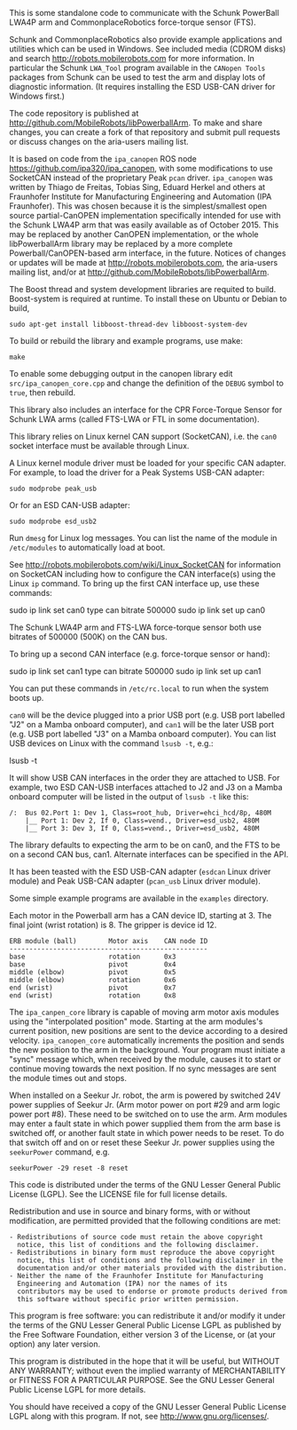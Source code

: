 
This is some standalone code to communicate with the Schunk PowerBall LWA4P arm
and CommonplaceRobotics force-torque sensor (FTS).

Schunk and CommonplaceRobotics also provide example applications and utilities
which can be used in Windows.  See included media (CDROM disks) and search
<http://robots.mobilerobots.com> for more information. In particular the Schunk
`LWA_Tool` program available in the `CANopen Tools` packages from Schunk
can be used to test the arm and display lots of diagnostic information. (It
requires installing the ESD USB-CAN driver for Windows first.)

The code repository is published at
<http://github.com/MobileRobots/libPowerballArm>.  To make and share changes,
you can create a fork of that repository and submit pull requests or 
discuss changes on the aria-users mailing list.

It is based on code from the `ipa_canopen` ROS node
<https://github.com/ipa320/ipa_canopen>, with some modifications to use 
SocketCAN instead of the proprietary Peak `pcan` driver.  `ipa_canopen`
was written by Thiago de Freitas, Tobias Sing, Eduard Herkel and others
at Fraunhofer Institute for Manufacturing Engineering and Automation
(IPA Fraunhofer). This was chosen because it is the simplest/smallest
open source partial-CanOPEN implementation specifically intended for
use with the Schunk LWA4P arm that was easily available as of
October 2015.  This may be replaced by another CanOPEN implementation,
or the whole libPowerballArm library may be replaced by a more complete 
Powerball/CanOPEN-based arm interface, in the future. Notices of
changes or updates will be made at <http://robots.mobilerobots.com>,
the aria-users mailing list, and/or at <http://github.com/MobileRobots/libPowerballArm>.

The Boost thread and system development libraries are requited to build. Boost-system is
required at runtime. To install these on Ubuntu or Debian to build,

    sudo apt-get install libboost-thread-dev libboost-system-dev

To build or rebuild the library and example programs, use make:

    make

To enable some debugging output in the canopen library edit `src/ipa_canopen_core.cpp`
and change the definition of the `DEBUG` symbol to `true`, then rebuild.

This library also includes an interface for the CPR Force-Torque Sensor
for Schunk LWA arms (called FTS-LWA or FTL in some documentation).

This library relies on Linux kernel CAN support (SocketCAN), i.e. the 
`can0` socket interface must be available through Linux.  

A Linux kernel module driver must be loaded for your specific CAN adapter.
For example, to load the driver for a Peak Systems USB-CAN adapter:

    sudo modprobe peak_usb
    
Or for an ESD CAN-USB adapter:

    sudo modprobe esd_usb2
    
Run `dmesg` for Linux log messages.  You can list the name of the module in
`/etc/modules` to automatically load at boot.

See <http://robots.mobilerobots.com/wiki/Linux_SocketCAN> for information on 
SocketCAN including how to configure the CAN interface(s) using the Linux
`ip` command. To bring up the first CAN interface up, use these commands:

   sudo ip link set can0 type can bitrate 500000
   sudo ip link set up can0

The Schunk LWA4P arm and FTS-LWA force-torque sensor both use bitrates
of 500000 (500K) on the CAN bus.

To bring up a second CAN interface (e.g. force-torque sensor or hand):

   sudo ip link set can1 type can bitrate 500000
   sudo ip link set up can1

You can put these commands in `/etc/rc.local` to run when the system boots up. 

`can0` will be the device plugged into a prior USB port (e.g. USB port
labelled "J2" on a Mamba onboard computer), and `can1` will be the later
USB port (e.g. USB port labelled "J3" on a Mamba onboard computer).  You
can list USB devices on Linux with the command `lsusb -t`, e.g.:

   lsusb -t

It will show USB CAN interfaces in the order they are attached to USB.
For example, two ESD CAN-USB interfaces attached to J2 and J3 on a Mamba
onboard computer will be listed in the output of `lsusb -t` like this:

    /:  Bus 02.Port 1: Dev 1, Class=root_hub, Driver=ehci_hcd/8p, 480M
        |__ Port 1: Dev 2, If 0, Class=vend., Driver=esd_usb2, 480M
        |__ Port 3: Dev 3, If 0, Class=vend., Driver=esd_usb2, 480M

The library defaults to expecting the arm to be on can0, and the FTS to be
on a second CAN bus, can1.  Alternate interfaces can be specified in the API.

It has been teasted with the ESD USB-CAN adapter (`esdcan` Linux driver module)
and Peak USB-CAN adapter (`pcan_usb` Linux driver module).  

Some simple example programs are available in the `examples` directory.

Each motor in the Powerball arm has a CAN device ID, starting at 3. 
The final joint (wrist rotation) is 8.  The gripper is device id 12. 

    ERB module (ball)        Motor axis    CAN node ID
    --------------------------------------------------
    base                     rotation      0x3
    base                     pivot         0x4
    middle (elbow)           pivot         0x5
    middle (elbow)           rotation      0x6
    end (wrist)              pivot         0x7
    end (wrist)              rotation      0x8

The `ipa_canpen_core` library is capable of moving arm motor axis modules using the
"interpolated position" mode.  Starting at the arm modules's current position,
new positions are sent to the device according to a desired velocity. 
`ipa_canopen_core` automatically increments the position and sends
the new position to the arm in the background.  Your program must initiate
a "sync" message which, when received by the module, causes it to start
or continue moving towards the next position. If no sync messages are
sent the module times out and stops.

When installed on a Seekur Jr. robot, the arm is powered by switched
24V power supplies of Seekur Jr. (Arm motor power on port #29 and arm logic power
port #8). These need to be switched on to use the arm.  Arm modules may enter
a fault state in which power supplied them from the arm base is switched off,
or another fault state in which power needs to be reset.  To do that switch 
off and on or reset these Seekur Jr. power supplies using the `seekurPower` 
command, e.g.

    seekurPower -29 reset -8 reset




This code is distributed under the terms of the GNU Lesser General Public
License (LGPL).  See the LICENSE file for full license details.

Redistribution and use in source and binary forms, with or without
modification, are permitted provided that the following conditions are met:

    - Redistributions of source code must retain the above copyright
      notice, this list of conditions and the following disclaimer. 
    - Redistributions in binary form must reproduce the above copyright
      notice, this list of conditions and the following disclaimer in the
      documentation and/or other materials provided with the distribution. 
    - Neither the name of the Fraunhofer Institute for Manufacturing
      Engineering and Automation (IPA) nor the names of its
      contributors may be used to endorse or promote products derived from
      this software without specific prior written permission. 

This program is free software: you can redistribute it and/or modify
it under the terms of the GNU Lesser General Public License LGPL as
published by the Free Software Foundation, either version 3 of the
License, or (at your option) any later version.

This program is distributed in the hope that it will be useful,
but WITHOUT ANY WARRANTY; without even the implied warranty of
MERCHANTABILITY or FITNESS FOR A PARTICULAR PURPOSE. See the
GNU Lesser General Public License LGPL for more details.

You should have received a copy of the GNU Lesser General Public
License LGPL along with this program.
If not, see <http://www.gnu.org/licenses/>.
 
